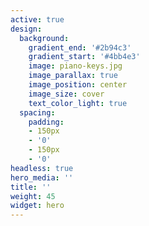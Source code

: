 ```yaml
---
active: true
design:
  background:
    gradient_end: '#2b94c3'
    gradient_start: '#4bb4e3'
    image: piano-keys.jpg
    image_parallax: true
    image_position: center
    image_size: cover
    text_color_light: true
  spacing:
    padding:
    - 150px
    - '0'
    - 150px
    - '0'
headless: true
hero_media: ''
title: ''
weight: 45
widget: hero
---
```



